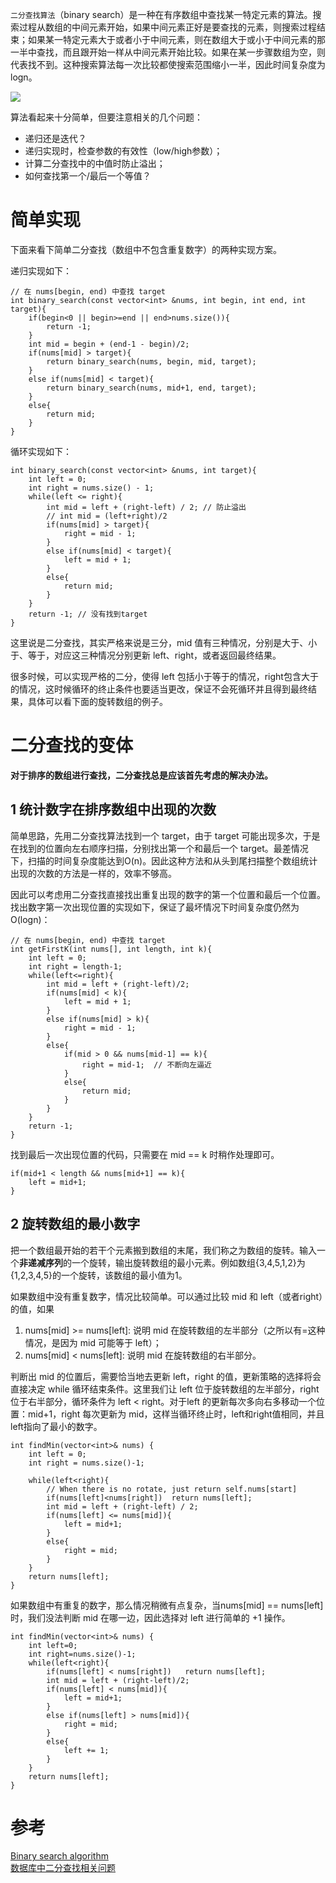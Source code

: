 `二分查找算法`（binary search）是一种在有序数组中查找某一特定元素的算法。搜索过程从数组的中间元素开始，如果中间元素正好是要查找的元素，则搜索过程结束；如果某一特定元素大于或者小于中间元素，则在数组大于或小于中间元素的那一半中查找，而且跟开始一样从中间元素开始比较。如果在某一步骤数组为空，则代表找不到。这种搜索算法每一次比较都使搜索范围缩小一半，因此时间复杂度为 logn。

![][1]

算法看起来十分简单，但要注意相关的几个问题：

* 递归还是迭代？
* 递归实现时，检查参数的有效性（low/high参数）；
* 计算二分查找中的中值时防止溢出；
* 如何查找第一个/最后一个等值？

# 简单实现

下面来看下简单二分查找（数组中不包含重复数字）的两种实现方案。

递归实现如下：

    // 在 nums[begin, end) 中查找 target
    int binary_search(const vector<int> &nums, int begin, int end, int target){
        if(begin<0 || begin>=end || end>nums.size()){
            return -1;
        }
        int mid = begin + (end-1 - begin)/2;
        if(nums[mid] > target){
            return binary_search(nums, begin, mid, target);
        }
        else if(nums[mid] < target){
            return binary_search(nums, mid+1, end, target);
        }
        else{
            return mid;
        }
    }

循环实现如下：

    int binary_search(const vector<int> &nums, int target){
        int left = 0;
        int right = nums.size() - 1;
        while(left <= right){
            int mid = left + (right-left) / 2; // 防止溢出
            // int mid = (left+right)/2  
            if(nums[mid] > target){
                right = mid - 1;
            }
            else if(nums[mid] < target){
                left = mid + 1;
            }
            else{
                return mid;
            }
        }
        return -1; // 没有找到target
    }

这里说是二分查找，其实严格来说是三分，mid 值有三种情况，分别是大于、小于、等于，对应这三种情况分别更新 left、right，或者返回最终结果。

很多时候，可以实现严格的二分，使得 left 包括小于等于的情况，right包含大于的情况，这时候循环的终止条件也要适当更改，保证不会死循环并且得到最终结果，具体可以看下面的旋转数组的例子。

# 二分查找的变体

**对于排序的数组进行查找，二分查找总是应该首先考虑的解决办法。**

## 1 统计数字在排序数组中出现的次数

简单思路，先用二分查找算法找到一个 target，由于 target 可能出现多次，于是在找到的位置向左右顺序扫描，分别找出第一个和最后一个 target。最差情况下，扫描的时间复杂度能达到O(n)。因此这种方法和从头到尾扫描整个数组统计出现的次数的方法是一样的，效率不够高。

因此可以考虑用二分查找直接找出重复出现的数字的第一个位置和最后一个位置。找出数字第一次出现位置的实现如下，保证了最坏情况下时间复杂度仍然为 O(logn)：

    // 在 nums[begin, end) 中查找 target
    int getFirstK(int nums[], int length, int k){
        int left = 0;
        int right = length-1;
        while(left<=right){
            int mid = left + (right-left)/2;
            if(nums[mid] < k){
                left = mid + 1;
            }
            else if(nums[mid] > k){
                right = mid - 1;
            }
            else{
                if(mid > 0 && nums[mid-1] == k){
                    right = mid-1;  // 不断向左逼近
                }
                else{
                    return mid;
                }
            }
        }
        return -1;
    }

找到最后一次出现位置的代码，只需要在 mid == k 时稍作处理即可。

    if(mid+1 < length && nums[mid+1] == k){
        left = mid+1;
    }

## 2 旋转数组的最小数字

把一个数组最开始的若干个元素搬到数组的末尾，我们称之为数组的旋转。输入一个**非递减序列**的一个旋转，输出旋转数组的最小元素。例如数组{3,4,5,1,2}为{1,2,3,4,5}的一个旋转，该数组的最小值为1。

如果数组中没有重复数字，情况比较简单。可以通过比较 mid 和 left（或者right）的值，如果

1. nums[mid] >= nums[left]: 说明 mid 在旋转数组的左半部分（之所以有=这种情况，是因为 mid 可能等于 left）；
2. nums[mid] < nums[left]: 说明 mid 在旋转数组的右半部分。

判断出 mid 的位置后，需要恰当地去更新 left，right 的值，更新策略的选择将会直接决定 while 循环结束条件。这里我们让 left 位于旋转数组的左半部分，right位于右半部分，循环条件为 left < right。对于left 的更新每次多向右多移动一个位置：mid+1，right 每次更新为 mid，这样当循环终止时，left和right值相同，并且left指向了最小的数字。

    int findMin(vector<int>& nums) {
        int left = 0;
        int right = nums.size()-1;

        while(left<right){
            // When there is no rotate, just return self.nums[start]
            if(nums[left]<nums[right])  return nums[left];
            int mid = left + (right-left) / 2;
            if(nums[left] <= nums[mid]){
                left = mid+1;
            }
            else{
                right = mid;
            }
        }
        return nums[left];
    }

如果数组中有重复的数字，那么情况稍微有点复杂，当nums[mid] == nums[left] 时，我们没法判断 mid 在哪一边，因此选择对 left 进行简单的 +1 操作。

    int findMin(vector<int>& nums) {
        int left=0;
        int right=nums.size()-1;
        while(left<right){
            if(nums[left] < nums[right])   return nums[left];
            int mid = left + (right-left)/2;
            if(nums[left] < nums[mid]){
                left = mid+1;
            }
            else if(nums[left] > nums[mid]){
                right = mid;
            }
            else{
                left += 1;
            }
        }
        return nums[left];
    }



# 参考  
[Binary search algorithm](https://en.wikipedia.org/wiki/Binary_search_algorithm)  
[数据库中二分查找相关问题](http://hedengcheng.com/?p=595)  


[1]: http://7xrlu9.com1.z0.glb.clouddn.com/Algorithm_BinarySearch_1.png

